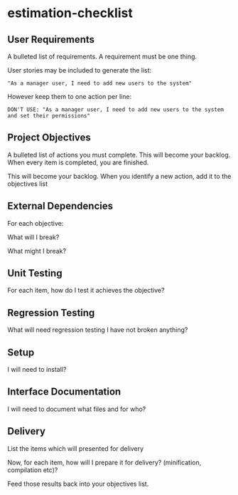 estimation-checklist
====================


User Requirements
-----------------

A bulleted list of requirements. A requirement must be one thing.

User stories may be included to generate the list:

	"As a manager user, I need to add new users to the system"

However keep them to one action per line:

	DON'T USE: "As a manager user, I need to add new users to the system and set their permissions"


Project Objectives 
------------------

A bulleted list of actions you must complete. This will become your backlog. When every item is completed, you are finished.

This will become your backlog. When you identify a new action, add it to the objectives list



External Dependencies
---------------------

For each objective: 

What will I break?

What might I break?



Unit Testing
------------

For each item, how do I test it achieves the objective?



Regression Testing
------------------

What will need regression testing I have not broken anything?



Setup
-----

I will need to install?



Interface Documentation
-----------------------

I will need to document what files and for who?


Delivery
--------

List the items which will presented for delivery

Now, for each item, how will I prepare it for delivery?  (minification, compilation etc)?

Feed those results back into your objectives list.

